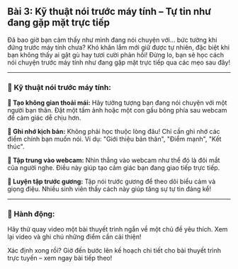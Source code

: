 ## Bài 3: Kỹ thuật nói trước máy tính – Tự tin như đang gặp mặt trực tiếp

Đã bao giờ bạn cảm thấy như mình đang nói chuyện với... bức tường khi đứng trước máy tính chưa? Khó khăn lắm mới giữ được tự nhiên, đặc biệt khi bạn không thấy ai gật gù hay tươi cười phản hồi! Đừng lo, bạn sẽ học cách nói chuyện trước máy tính như đang gặp mặt trực tiếp qua các mẹo sau đây!

---

### 📌 Kỹ thuật nói trước máy tính:

**🔹 Tạo không gian thoải mái:**
Hãy tưởng tượng bạn đang nói chuyện với một người bạn thân. Đặt một tấm ảnh hoặc một con gấu bông phía sau webcam để cảm giác dễ chịu hơn.

**🔹 Ghi nhớ kịch bản:**
Không phải học thuộc lòng đâu! Chỉ cần ghi nhớ các điểm chính bạn muốn nói. Ví dụ: "Giới thiệu bản thân", "Điểm mạnh", "Kết thúc". 

**🔹 Tập trung vào webcam:**
Nhìn thẳng vào webcam như thể đó là đôi mắt của người nghe. Điều này giúp tạo cảm giác bạn đang giao tiếp trực tiếp.

**🔹 Luyện tập trước gương:**
Tập nói trước gương để theo dõi biểu cảm và giọng điệu. Nhiều sinh viên thấy cách này giúp tăng sự tự tin đáng kể!

---

### 🚀 Hành động:

Hãy thử quay video một bài thuyết trình ngắn về một chủ đề yêu thích. Xem lại video và ghi chú những điểm cần cải thiện!

Xác định xong rồi? Giờ đến bước lên kế hoạch chi tiết cho bài thuyết trình trực tuyến – xem ngay bài tiếp theo!